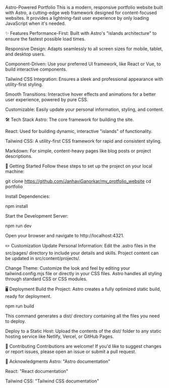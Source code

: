 Astro-Powered Portfolio
This is a modern, responsive portfolio website built with Astro, a cutting-edge web framework designed for content-focused websites. It provides a lightning-fast user experience by only loading JavaScript when it's needed.

✨ Features
Performance-First: Built with Astro's "islands architecture" to ensure the fastest possible load times.

Responsive Design: Adapts seamlessly to all screen sizes for mobile, tablet, and desktop users.

Component-Driven: Use your preferred UI framework, like React or Vue, to build interactive components.

Tailwind CSS Integration: Ensures a sleek and professional appearance with utility-first styling.

Smooth Transitions: Interactive hover effects and animations for a better user experience, powered by pure CSS.

Customizable: Easily update your personal information, styling, and content.

🛠️ Tech Stack
Astro: The core framework for building the site.

React: Used for building dynamic, interactive "islands" of functionality.

Tailwind CSS: A utility-first CSS framework for rapid and consistent styling.

Markdown: For simple, content-heavy pages like blog posts or project descriptions.

🚀 Getting Started
Follow these steps to set up the project on your local machine:

git clone https://github.com/JanhaviGanorkar/my_protfolio_website
cd portfolio

Install Dependencies:

npm install

Start the Development Server:

npm run dev

Open your browser and navigate to http://localhost:4321.

✏️ Customization
Update Personal Information: Edit the .astro files in the src/pages/ directory to include your details and skills. Project content can be updated in src/content/projects/.

Change Theme: Customize the look and feel by editing your tailwind.config.mjs file or directly in your CSS files. Astro handles all styling through standard CSS or CSS modules.

🖥️ Deployment
Build the Project: Astro creates a fully optimized static build, ready for deployment.

npm run build

This command generates a dist/ directory containing all the files you need to deploy.

Deploy to a Static Host: Upload the contents of the dist/ folder to any static hosting service like Netlify, Vercel, or GitHub Pages.

🤝 Contributing
Contributions are welcome! If you'd like to suggest changes or report issues, please open an issue or submit a pull request.

🙏 Acknowledgments
Astro: "Astro documentation"

React: "React documentation"

Tailwind CSS: "Tailwind CSS documentation"
